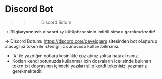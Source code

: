 # Discord Bot

>>> Discord Botum

-> Bilgisayarınızda discord.py  kütüphanesinin indirili olması gerekmektedir!

-> Discord Botumu https://discord.com/developers sitesinden bot oluşturup alacağınız token ile istediğiniz sunucuda kullanabilirsiniz.

- '#' ile yazdığım notlara kesinlikle göz atınız yoksa hata alırsınız.
- Kodları kendi botunuzda kullanmak için dosyaların içerisinde bulunan token.txt dosyasının içindeki yazıları silip kendi tokeninizi yazmanız gerekmektedir!
